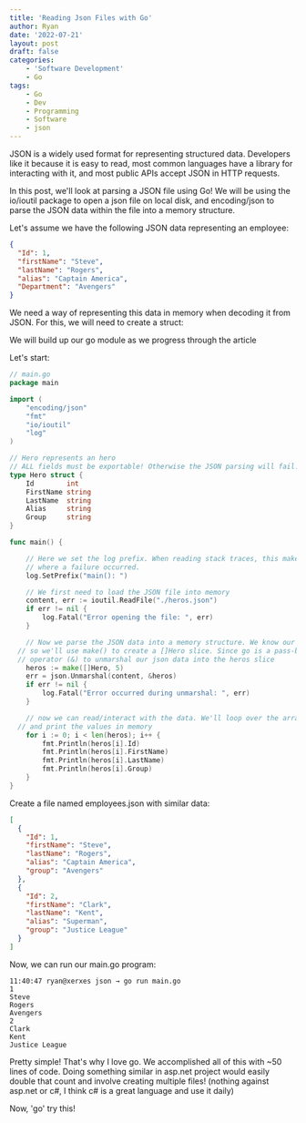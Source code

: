 ```yaml
---
title: 'Reading Json Files with Go'
author: Ryan
date: '2022-07-21'
layout: post
draft: false
categories:
    - 'Software Development'
    - Go
tags:
    - Go
    - Dev
    - Programming
    - Software
    - json
---
```


JSON is a widely used format for representing structured data. Developers like it because it is easy to read, most common languages have a library for interacting
with it, and most public APIs accept JSON in HTTP requests.

In this post, we'll look at parsing a JSON file using Go! We will be using the io/ioutil package to open a json file on local disk, and encoding/json to parse the
JSON data within the file into a memory structure.

Let's assume we have the following JSON data representing an employee:

~~~json
{
  "Id": 1,
  "firstName": "Steve",
  "lastName": "Rogers",
  "alias": "Captain America",
  "Department": "Avengers"
}
~~~

We need a way of representing this data in memory when decoding it from JSON. For this, we will need to create a struct:

We will build up our go module as we progress through the article

Let's start:
~~~go
// main.go
package main

import (
	"encoding/json"
	"fmt"
	"io/ioutil"
	"log"
)

// Hero represents an hero
// ALL fields must be exportable! Otherwise the JSON parsing will fail.
type Hero struct {
	Id        int
	FirstName string
	LastName  string
	Alias     string
	Group     string
}

func main() {

	// Here we set the log prefix. When reading stack traces, this makes it easier to know
	// where a failure occurred.
	log.SetPrefix("main(): ")

	// We first need to load the JSON file into memory
	content, err := ioutil.ReadFile("./heros.json")
	if err != nil {
		log.Fatal("Error opening the file: ", err)
	}

	// Now we parse the JSON data into a memory structure. We know our JSON file will have more than one hero object,
  // so we'll use make() to create a []Hero slice. Since go is a pass-by-value language, we will then use the address-of
  // operator (&) to unmarshal our json data into the heros slice
	heros := make([]Hero, 5)
	err = json.Unmarshal(content, &heros)
	if err != nil {
		log.Fatal("Error occurred during unmarshal: ", err)
	}

	// now we can read/interact with the data. We'll loop over the array
  // and print the values in memory
	for i := 0; i < len(heros); i++ {
		fmt.Println(heros[i].Id)
		fmt.Println(heros[i].FirstName)
		fmt.Println(heros[i].LastName)
		fmt.Println(heros[i].Group)
	}
}
~~~

Create a file named employees.json with similar data:
~~~json
[
  {
    "Id": 1,
    "firstName": "Steve",
    "lastName": "Rogers",
    "alias": "Captain America",
    "group": "Avengers"
  },
  {
    "Id": 2,
    "firstName": "Clark",
    "lastName": "Kent",
    "alias": "Superman",
    "group": "Justice League"
  }
]
~~~

Now, we can run our main.go program:

~~~shell
11:40:47 ryan@xerxes json → go run main.go
1
Steve
Rogers
Avengers
2
Clark
Kent
Justice League
~~~

Pretty simple! That's why I love go. We accomplished all of this with ~50 lines of code.
Doing something similar in asp.net project would easily double that count and involve creating
multiple files! (nothing against asp.net or c#, I think c# is a great language and use it daily)

Now, 'go' try this!